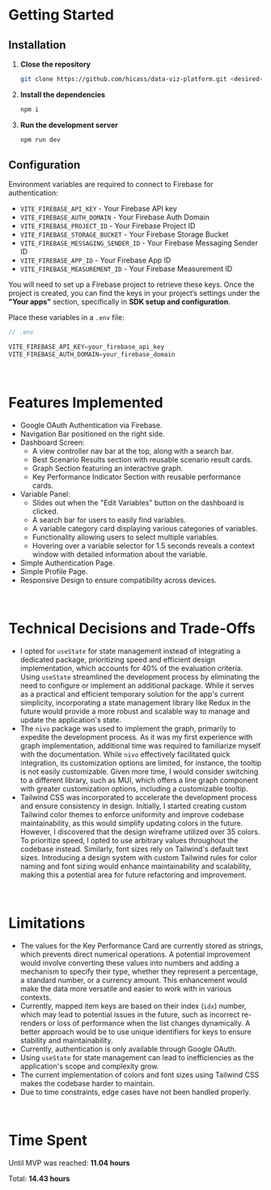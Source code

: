 # Getting Started

## Installation

1. **Close the repository**
    
    ```bash
    git clone https://github.com/hicass/data-viz-platform.git <desired-directory-name>
    ```
    
2. **Install the dependencies**
    
    ```bash
    npm i
    ```
    
3. **Run the development server**
    
    ```bash
    npm run dev
    ```
    

## Configuration

Environment variables are required to connect to Firebase for authentication:

- `VITE_FIREBASE_API_KEY` - Your Firebase API key
- `VITE_FIREBASE_AUTH_DOMAIN` - Your Firebase Auth Domain
- `VITE_FIREBASE_PROJECT_ID` - Your Firebase Project ID
- `VITE_FIREBASE_STORAGE_BUCKET` - Your Firebase Storage Bucket
- `VITE_FIREBASE_MESSAGING_SENDER_ID` - Your Firebase Messaging Sender ID
- `VITE_FIREBASE_APP_ID` - Your Firebase App ID
- `VITE_FIREBASE_MEASUREMENT_ID` - Your Firebase Measurement ID

You will need to set up a Firebase project to retrieve these keys. Once the project is created, you can find the keys in your project’s settings under the **"Your apps"** section, specifically in **SDK setup and configuration**.

Place these variables in a `.env` file:

```jsx
// .env

VITE_FIREBASE_API_KEY=your_firebase_api_key
VITE_FIREBASE_AUTH_DOMAIN=your_firebase_domain
```

<br />

# Features Implemented

- Google OAuth Authentication via Firebase.
- Navigation Bar positioned on the right side.
- Dashboard Screen:
  - A view controller nav bar at the top, along with a search bar.
  - Best Scenario Results section with reusable scenario result cards.
  - Graph Section featuring an interactive graph.
  - Key Performance Indicator Section with reusable performance cards.
- Variable Panel:
  - Slides out when the "Edit Variables" button on the dashboard is clicked.
  - A search bar for users to easily find variables.
  - A variable category card displaying various categories of variables.
  - Functionality allowing users to select multiple variables.
  - Hovering over a variable selector for 1.5 seconds reveals a context window with detailed information about the variable.
- Simple Authentication Page.
- Simple Profile Page.
- Responsive Design to ensure compatibility across devices.

<br />

# Technical Decisions and Trade-Offs

- I opted for `useState` for state management instead of integrating a dedicated package, prioritizing speed and efficient design implementation, which accounts for 40% of the evaluation criteria. Using `useState` streamlined the development process by eliminating the need to configure or implement an additional package. While it serves as a practical and efficient temporary solution for the app's current simplicity, incorporating a state management library like Redux in the future would provide a more robust and scalable way to manage and update the application's state.
- The `nivo` package was used to implement the graph, primarily to expedite the development process. As it was my first experience with graph implementation, additional time was required to familiarize myself with the documentation. While `nivo` effectively facilitated quick integration, its customization options are  limited, for instance, the tooltip is not easily customizable. Given more time, I would consider switching to a different library, such as MUI, which offers a line graph component with greater customization options, including a customizable tooltip.
- Tailwind CSS was incorporated to accelerate the development process and ensure consistency in design. Initially, I started creating custom Tailwind color themes to enforce uniformity and improve codebase maintainability, as this would simplify updating colors in the future. However, I discovered that the design wireframe utilized over 35 colors. To prioritize speed, I opted to use arbitrary values throughout the codebase instead. Similarly, font sizes rely on Tailwind's default text sizes. Introducing a design system with custom Tailwind rules for color naming and font sizing would enhance maintainability and scalability, making this a potential area for future refactoring and improvement.

<br />

# Limitations

- The values for the Key Performance Card are currently stored as strings, which prevents direct numerical operations. A potential improvement would involve converting these values into numbers and adding a mechanism to specify their type, whether they represent a percentage, a standard number, or a currency amount. This enhancement would make the data more versatile and easier to work with in various contexts.
- Currently, mapped item keys are based on their index (`idx`) number, which may lead to potential issues in the future, such as incorrect re-renders or loss of performance when the list changes dynamically. A better approach would be to use unique identifiers for keys to ensure stability and maintainability.
- Currently, authentication is only available through Google OAuth.
- Using `useState` for state management can lead to inefficiencies as the application's scope and complexity grow.
- The current implementation of colors and font sizes using Tailwind CSS makes the codebase harder to maintain.
- Due to time constraints, edge cases have not been handled properly.

<br />

# Time Spent

Until MVP was reached:  **11.04 hours**

Total: **14.43 hours**
